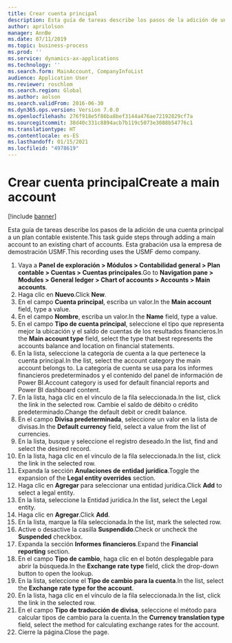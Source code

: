 ```yaml
---
title: Crear cuenta principal
description: Esta guía de tareas describe los pasos de la adición de una cuenta principal a un plan contable existente.
author: aprilolson
manager: AnnBe
ms.date: 07/11/2019
ms.topic: business-process
ms.prod: ''
ms.service: dynamics-ax-applications
ms.technology: ''
ms.search.form: MainAccount, CompanyInfoList
audience: Application User
ms.reviewer: roschlom
ms.search.region: Global
ms.author: aolson
ms.search.validFrom: 2016-06-30
ms.dyn365.ops.version: Version 7.0.0
ms.openlocfilehash: 276f918e5f86ba8bef3144a476ae72192829cf7a
ms.sourcegitcommit: 38d40c331c8894acb7b119c5073e3088b54776c1
ms.translationtype: HT
ms.contentlocale: es-ES
ms.lasthandoff: 01/15/2021
ms.locfileid: "4978619"
---
```

# <a name="create-a-main-account"></a><span data-ttu-id="3c3a1-103">Crear cuenta principal</span><span class="sxs-lookup"><span data-stu-id="3c3a1-103">Create a main account</span></span>

[!include [banner](../../includes/banner.md)]

<span data-ttu-id="3c3a1-104">Esta guía de tareas describe los pasos de la adición de una cuenta principal a un plan contable existente.</span><span class="sxs-lookup"><span data-stu-id="3c3a1-104">This task guide steps through adding a main account to an existing chart of accounts.</span></span> <span data-ttu-id="3c3a1-105">Esta grabación usa la empresa de demostración USMF.</span><span class="sxs-lookup"><span data-stu-id="3c3a1-105">This recording uses the USMF demo company.</span></span>  

1. <span data-ttu-id="3c3a1-106">Vaya a **Panel de exploración > Módulos > Contabilidad general > Plan contable > Cuentas > Cuentas principales**.</span><span class="sxs-lookup"><span data-stu-id="3c3a1-106">Go to **Navigation pane > Modules > General ledger > Chart of accounts > Accounts > Main accounts**.</span></span>
2. <span data-ttu-id="3c3a1-107">Haga clic en **Nuevo**.</span><span class="sxs-lookup"><span data-stu-id="3c3a1-107">Click **New**.</span></span>
3. <span data-ttu-id="3c3a1-108">En el campo **Cuenta principal**, escriba un valor.</span><span class="sxs-lookup"><span data-stu-id="3c3a1-108">In the **Main account** field, type a value.</span></span>
4. <span data-ttu-id="3c3a1-109">En el campo **Nombre**, escriba un valor.</span><span class="sxs-lookup"><span data-stu-id="3c3a1-109">In the **Name** field, type a value.</span></span>
5. <span data-ttu-id="3c3a1-110">En el campo **Tipo de cuenta principal**, seleccione el tipo que representa mejor la ubicación y el saldo de cuentas de los resultados financieros.</span><span class="sxs-lookup"><span data-stu-id="3c3a1-110">In the **Main account type** field, select the type that best represents the accounts balance and location on financial statements.</span></span>
6. <span data-ttu-id="3c3a1-111">En la lista, seleccione la categoría de cuenta a la que pertenece la cuenta principal.</span><span class="sxs-lookup"><span data-stu-id="3c3a1-111">In the list, select the account category the main account belongs to.</span></span> <span data-ttu-id="3c3a1-112">La categoría de cuenta se usa para los informes financieros predeterminados y el contenido del panel de información de Power BI.</span><span class="sxs-lookup"><span data-stu-id="3c3a1-112">Account category is used for default financial reports and Power BI dashboard content.</span></span>  
7. <span data-ttu-id="3c3a1-113">En la lista, haga clic en el vínculo de la fila seleccionada.</span><span class="sxs-lookup"><span data-stu-id="3c3a1-113">In the list, click the link in the selected row.</span></span> <span data-ttu-id="3c3a1-114">Cambie el saldo de débito o crédito predeterminado.</span><span class="sxs-lookup"><span data-stu-id="3c3a1-114">Change the default debit or credit balance.</span></span>  
8. <span data-ttu-id="3c3a1-115">En el campo **Divisa predeterminada**, seleccione un valor en la lista de divisas.</span><span class="sxs-lookup"><span data-stu-id="3c3a1-115">In the **Default currency** field, select a value from the list of currencies.</span></span>
9. <span data-ttu-id="3c3a1-116">En la lista, busque y seleccione el registro deseado.</span><span class="sxs-lookup"><span data-stu-id="3c3a1-116">In the list, find and select the desired record.</span></span>
10. <span data-ttu-id="3c3a1-117">En la lista, haga clic en el vínculo de la fila seleccionada.</span><span class="sxs-lookup"><span data-stu-id="3c3a1-117">In the list, click the link in the selected row.</span></span>
11. <span data-ttu-id="3c3a1-118">Expanda la sección **Anulaciones de entidad jurídica**.</span><span class="sxs-lookup"><span data-stu-id="3c3a1-118">Toggle the expansion of the **Legal entity overrides** section.</span></span>
12. <span data-ttu-id="3c3a1-119">Haga clic en **Agregar** para seleccionar una entidad jurídica.</span><span class="sxs-lookup"><span data-stu-id="3c3a1-119">Click **Add** to select a legal entity.</span></span>
13. <span data-ttu-id="3c3a1-120">En la lista, seleccione la Entidad jurídica.</span><span class="sxs-lookup"><span data-stu-id="3c3a1-120">In the list, select the Legal entity.</span></span>
14. <span data-ttu-id="3c3a1-121">Haga clic en **Agregar**.</span><span class="sxs-lookup"><span data-stu-id="3c3a1-121">Click **Add**.</span></span>
15. <span data-ttu-id="3c3a1-122">En la lista, marque la fila seleccionada.</span><span class="sxs-lookup"><span data-stu-id="3c3a1-122">In the list, mark the selected row.</span></span>
16. <span data-ttu-id="3c3a1-123">Active o desactive la casilla **Suspendido**.</span><span class="sxs-lookup"><span data-stu-id="3c3a1-123">Check or uncheck the **Suspended** checkbox.</span></span>
17. <span data-ttu-id="3c3a1-124">Expanda la sección **Informes financieros**.</span><span class="sxs-lookup"><span data-stu-id="3c3a1-124">Expand the **Financial reporting** section.</span></span>
18. <span data-ttu-id="3c3a1-125">En el campo **Tipo de cambio**, haga clic en el botón desplegable para abrir la búsqueda.</span><span class="sxs-lookup"><span data-stu-id="3c3a1-125">In the **Exchange rate type** field, click the drop-down button to open the lookup.</span></span>
19. <span data-ttu-id="3c3a1-126">En la lista, seleccione el **Tipo de cambio para la cuenta**.</span><span class="sxs-lookup"><span data-stu-id="3c3a1-126">In the list, select the **Exchange rate type for the account**.</span></span>
20. <span data-ttu-id="3c3a1-127">En la lista, haga clic en el vínculo de la fila seleccionada.</span><span class="sxs-lookup"><span data-stu-id="3c3a1-127">In the list, click the link in the selected row.</span></span>
21. <span data-ttu-id="3c3a1-128">En el campo **Tipo de traducción de divisa**, seleccione el método para calcular tipos de cambio para la cuenta.</span><span class="sxs-lookup"><span data-stu-id="3c3a1-128">In the **Currency translation type** field, select the method for calculating exchange rates for the account.</span></span>
22. <span data-ttu-id="3c3a1-129">Cierre la página.</span><span class="sxs-lookup"><span data-stu-id="3c3a1-129">Close the page.</span></span>


